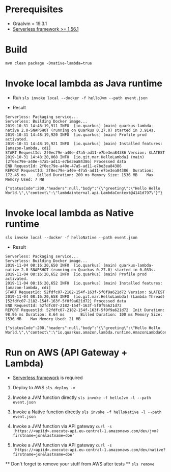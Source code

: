 # Prerequisites
- Graalvm = 19.3.1
- [Serverless framework >= 1.56.1](https://serverless.com/framework/docs/getting-started/)

# Build
`mvn clean package -Dnative-lambda=true`

# Invoke local lambda as Java runtime
* Run
`sls invoke local --docker -f helloJvm --path event.json`

* Result
```
Serverless: Packaging service...
Serverless: Building Docker image...
2019-10-31 14:48:19,911 INFO  [io.quarkus] (main) quarkus-lambda-native 2.0-SNAPSHOT (running on Quarkus 0.27.0) started in 3.914s. 
2019-10-31 14:48:19,920 INFO  [io.quarkus] (main) Profile prod activated. 
2019-10-31 14:48:19,921 INFO  [io.quarkus] (main) Installed features: [amazon-lambda, cdi]
START RequestId: 2f0ec79e-a40e-47a5-ad11-e7be3ea84386 Version: $LATEST
2019-10-31 14:48:20,068 INFO  [io.git.mar.HelloLambda] (main) [2f0ec79e-a40e-47a5-ad11-e7be3ea84386] Processed data
END RequestId: 2f0ec79e-a40e-47a5-ad11-e7be3ea84386
REPORT RequestId: 2f0ec79e-a40e-47a5-ad11-e7be3ea84386  Duration: 172.45 ms     Billed Duration: 200 ms Memory Size: 1536 MB    Max Memory Used: 7 MB   

{"statusCode":200,"headers":null,"body":"{\"greeting\":\"Hello Hello World.\",\"context\":\"lambdainternal.api.LambdaContext@4141d797\"}"}
```

# Invoke local lambda as Native runtime
`sls invoke local --docker -f helloNative --path event.json`


* Result
```
Serverless: Packaging service...
Serverless: Building Docker image...
2019-11-04 08:16:20,650 INFO  [io.quarkus] (main) quarkus-lambda-native 2.0-SNAPSHOT (running on Quarkus 0.27.0) started in 0.033s. 
2019-11-04 08:16:20,652 INFO  [io.quarkus] (main) Profile prod activated. 
2019-11-04 08:16:20,652 INFO  [io.quarkus] (main) Installed features: [amazon-lambda, cdi]
START RequestId: 52fdfc07-2182-154f-163f-5f0f9a621d72 Version: $LATEST
2019-11-04 08:16:20,658 INFO  [io.git.mar.HelloLambda] (Lambda Thread) [52fdfc07-2182-154f-163f-5f0f9a621d72] Processed data
END RequestId: 52fdfc07-2182-154f-163f-5f0f9a621d72
REPORT RequestId: 52fdfc07-2182-154f-163f-5f0f9a621d72  Init Duration: 98.96 ms Duration: 8.64 ms       Billed Duration: 100 ms Memory Size: 1536 MB    Max Memory Used: 21 MB  

{"statusCode":200,"headers":null,"body":"{\"greeting\":\"Hello Hello World.\",\"context\":\"io.quarkus.amazon.lambda.runtime.AmazonLambdaContext@7f996da1e7a0\"}"}
```

# Run on AWS (API Gateway + Lambda)
* [Serverless framework](https://serverless.com/framework/docs/providers/aws/guide/quick-start/) is required

1. Deploy to AWS
`sls deploy -v`

2. Invoke a JVM function directly
`sls invoke -f helloJvm -l --path event.json`

3. Invoke a Native function directly
`sls invoke -f helloNative -l --path event.json`

4. Invoke a JVM function via API gateway
`curl -s 'https://<apiid>.execute-api.eu-central-1.amazonaws.com/dev/jvm?firstname=jon&lastname=doe'`

5. Invoke a JVM function via API gateway
`curl -s 'https://<apiid>.execute-api.eu-central-1.amazonaws.com/dev/native?firstname=jon&lastname=doe'`

** Don't forget to remove your stuff from AWS after tests **
`sls remove`
